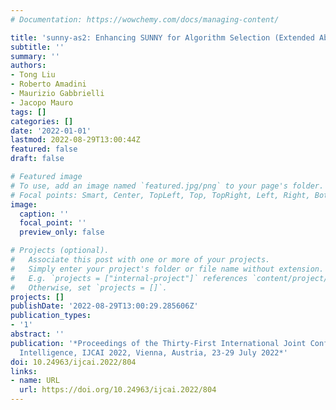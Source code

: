 ```yaml
---
# Documentation: https://wowchemy.com/docs/managing-content/

title: 'sunny-as2: Enhancing SUNNY for Algorithm Selection (Extended Abstract)'
subtitle: ''
summary: ''
authors:
- Tong Liu
- Roberto Amadini
- Maurizio Gabbrielli
- Jacopo Mauro
tags: []
categories: []
date: '2022-01-01'
lastmod: 2022-08-29T13:00:44Z
featured: false
draft: false

# Featured image
# To use, add an image named `featured.jpg/png` to your page's folder.
# Focal points: Smart, Center, TopLeft, Top, TopRight, Left, Right, BottomLeft, Bottom, BottomRight.
image:
  caption: ''
  focal_point: ''
  preview_only: false

# Projects (optional).
#   Associate this post with one or more of your projects.
#   Simply enter your project's folder or file name without extension.
#   E.g. `projects = ["internal-project"]` references `content/project/deep-learning/index.md`.
#   Otherwise, set `projects = []`.
projects: []
publishDate: '2022-08-29T13:00:29.285606Z'
publication_types:
- '1'
abstract: ''
publication: '*Proceedings of the Thirty-First International Joint Conference on Artificial
  Intelligence, IJCAI 2022, Vienna, Austria, 23-29 July 2022*'
doi: 10.24963/ijcai.2022/804
links:
- name: URL
  url: https://doi.org/10.24963/ijcai.2022/804
---
```

